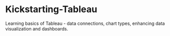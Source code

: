 # Kickstarting-Tableau
Learning basics of Tableau - data connections, chart types, enhancing data visualization and dashboards.
